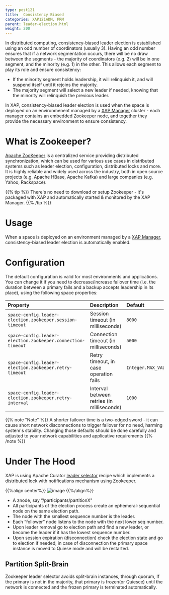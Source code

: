 ```yaml
---
type: post121
title:  Consistency Biased
categories: XAP121ADM, PRM
parent: leader-election.html
weight: 200
---
```


In distributed computing, consistency-biased leader election is established using an odd number of coordinators (usually 3). Having an odd number ensures that if a network segmentation occurs, there will be no draw between the segments - the majority of coordinators (e.g. 2) will be in one segment, and the minority (e.g. 1) in the other. This allows each segment to play its role and ensure consistency:

* If the minority segment holds leadership, it will relinquish it, and will suspend itself until it rejoins the majority.
* The majority segment will select a new leader if needed, knowing that the minority will relinquish the previous leader.

In XAP, consistency-biased leader election is used when the space is deployed on an environmenent managed by a [XAP Manager](xap-manager.html) cluster - each manager contains an embedded Zookeeper node, and together they provide the necessary environment to ensure consistency.

# What is Zookeeper?

[Apache ZooKeeper](https://zookeeper.apache.org/) is a centralized service providing distributed synchronization, which can be used for various use cases in distributed systems such as leader election, configuration, distributed locks and more. It is highly reliable and widely used across the industry, both in open source projects (e.g. Apache HBase, Apache Kafka) and large companies (e.g. Yahoo, Rackspace).

{{% tip %}} There's no need to download or setup Zookeeper - it's packaged with XAP and automatically started & monitored by the XAP Manager. {{% /tip %}}

# Usage

When a space is deployed on an environment managed by a [XAP Manager](xap-manager.html), consistency-biased leader election is automatically enabled.

# Configuration

The default configuration is valid for most environments and applications. You can change it if you need to decrease/increase failover time (i.e. the duration between a primary fails and a backup accepts leadership in its place), using the following space properties:

| Property             | Description                                               | Default |
|:---------------------|:----------------------------------------------------------|:--------|
| `space-config.leader-election.zookeeper.session-timeout`                 | Session timeout (in milliseconds)    | `8000` |
| <nobr>`space-config.leader-election.zookeeper.connection-timeout`</nobr> | Connection timeout (in milliseconds) | `5000` |
| `space-config.leader-election.zookeeper.retry-timeout`                   | Retry timeout, in case operation fails | `Integer.MAX_VALUE` |
| `space-config.leader-election.zookeeper.retry-interval`                  | Interval between retries (in milliseconds) | `1000` |

{{% note "Note" %}} A shorter failover time is a two-edged sword - it can cause short network disconnections to trigger failover for no need, harming system's stability. Changing those defaults should be done carefully and adjusted to your network capabilities and applicative requirements {{% /note %}}

# Under The Hood

XAP is using Apache Curator [leader selector](http://curator.apache.org/curator-recipes/leader-election.html) recipe which implements a distributed lock with notifications mechanism using Zookeeper.

{{%align center%}}
![image](/attachment_files/zookeeper-based-leader-selector.png)
{{%/align%}}

- A znode, say “/participants/partitionX"
- All participants of the election process create an ephemeral-sequential node on the same election path.
- The node with the smallest  sequence number is the leader.
- Each “follower” node listens to the node with the next lower seq number.
- Upon leader removal go to election path and find a new leader, or become the leader if it has the lowest sequence number.
- Upon session expiration (disconnection) check the election state and go to election if needed, in case of disconnection the primary space instance is moved to Quiese mode and will be restarted. 

## Partition Split-Brain

Zookeeper leader selector avoids split-brain instances, through quorum, If the primary is not in the majority, that primary is frozen(or Quiesce) until the network is connected and the frozen primary is terminated automatically.
